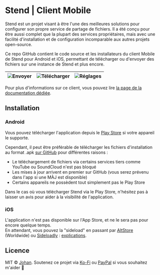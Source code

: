 # Stend | Client Mobile

Stend est un projet visant à être l'une des meilleures solutions pour configurer son propre service de partage de fichiers. Il a été conçu pour être aussi complet que la plupart des services propriétaires, mais avec une facilité d'installation et de configuration incomparable aux autres projets open-source.

Ce repo GitHub contient le code source et les installateurs du client Mobile de Stend pour Android et iOS, permettant de télécharger ou d'envoyer des fichiers sur une instance de Stend et plus encore.

| ![Envoyer](https://stend-docs.johanstick.fr/_next/image?url=%2F_next%2Fstatic%2Fmedia%2Fmobile_send.659f6f30.png&w=1080&q=75) | ![Télécharger](https://stend-docs.johanstick.fr/_next/image?url=%2F_next%2Fstatic%2Fmedia%2Fmobile_download.ccc901b9.png&w=1080&q=75) | ![Réglages](https://stend-docs.johanstick.fr/_next/image?url=%2F_next%2Fstatic%2Fmedia%2Fmobile_settings.89e0e3ed.png&w=1080&q=75) |
| --- | --- | --- |

Pour plus d'informations sur ce client, vous pouvez lire [la page de la documentation dédiée](https://stend.johanstick.fr/mobile-docs/intro).

## Installation

### Android

Vous pouvez télécharger l'application depuis le [Play Store](https://play.google.com/store/apps/details?id=fr.johanstick.stendmobile.dev) si votre appareil le supporte.

Cependant, il peut être préférable de télécharger les fichiers d'installation au format .apk [sur GitHub](https://github.com/hoststend/stend-mobile/releases/latest) pour différentes raisons :
* Le téléchargement de fichiers via certains services tiers comme YouTube ou SoundCloud n'est pas bloqué
* Les mises à jour arrivent en premier sur GitHub (vous serez prévenu dans l'app si une MÀJ est disponible)
* Certains appareils ne possèdent tout simplement pas le Play Store

Dans le cas où vous télécharger Stend via le Play Store, n'hésitez pas à laisser un avis pour aider à la visibilité de l'application.

### iOS

L'application n'est pas disponible sur l'App Store, et ne le sera pas pour encore quelque temps.  
En attendant, vous pouvez la "sideload" en passant par [AltStore](https://altstore.io/) (Worldwide) ou [Sideloadly](https://sideloadly.io/) : [explications](https://twitter.com/P4mui/status/1782021256897835047).

## Licence

MIT © [Johan](https://johanstick.fr). Soutenez ce projet via [Ko-Fi](https://ko-fi.com/johan_stickman) ou [PayPal](https://paypal.me/moipastoii) si vous souhaitez m'aider 💙
